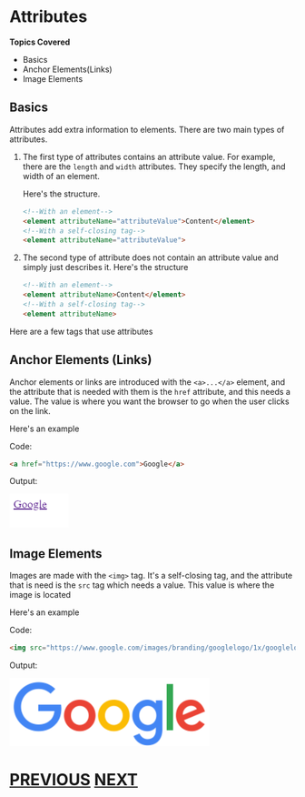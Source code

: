 # Attributes

**Topics Covered**
* Basics
* Anchor Elements(Links)
* Image Elements

## Basics

Attributes add extra information to elements. There are two main types of attributes.

1.	The first type of attributes contains an attribute value. For example, there are the `length` and `width` attributes. They specify the length, and width of an element.

	Here's the structure.

	```html
	<!--With an element-->
	<element attributeName="attributeValue">Content</element>
	<!--With a self-closing tag-->
	<element attributeName="attributeValue">
	```
2. The second type of attribute does not contain an attribute 		value and simply just describes it. 
	Here's the structure
	```html
	<!--With an element-->
	<element attributeName>Content</element>
	<!--With a self-closing tag-->
	<element attributeName>
	```
	
Here are a few tags that use attributes

## Anchor Elements (Links)

Anchor elements or links are introduced with the `<a>...</a>` element, and the attribute that is needed with them is the `href` attribute, and this needs a value. The value is where you want the browser to go when the user clicks on the link.

Here's an example

Code:

```html
<a href="https://www.google.com">Google</a>
```
Output:

![Anchor Element Example](images/link.png)
## Image Elements

Images are made with the `<img>` tag. It's a self-closing tag, and the attribute that is need is the `src` tag which needs a value. This value is where the image is located

Here's an example

Code:

```html
<img src="https://www.google.com/images/branding/googlelogo/1x/googlelogo_color_272x92dp.png">
```
Output:

![Image Element Example](images/image.png)
# [PREVIOUS](4.%20text.md) [NEXT]()